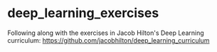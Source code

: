 # deep_learning_exercises
Following along with the exercises in Jacob Hilton's Deep Learning curriculum: https://github.com/jacobhilton/deep_learning_curriculum
